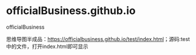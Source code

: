# officialBusiness.github.io
officialBusiness

思维导图半成品：<a href="https://officialbusiness.github.io/test/index.html" rel="nofollow">https://officialbusiness.github.io/test/index.html</a>；源码:test中的文件，打开index.html即可显示
